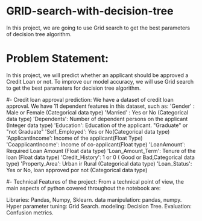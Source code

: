 # GRID-search-with-decision-tree
In this project, we are going to use Grid search to get the best parameters of decision tree algorithm.
# Problem Statement: 
In this project, we will predict whether an applicant should be approved a Credit Loan or not. To improve our model accuracy, we will use Grid search to get the best paramaters for decision tree algorithm.

#- Credit loan approval prediction: We have a dataset of credit loan approval. We have 11 dependent features in this dataset, such as:
'Gender' : Male or Female (Categorical data type)
'Married' : Yes or No (Categorical data type)
'Dependents': Number of dependent persons on the applicant (Integer data type)
'Education': Education of the applicant. "Graduate" or "not Graduate"
'Self_Employed': Yes or No(Categorical data type)
'ApplicantIncome': Income of the applicant(Float Type)
'CoapplicantIncome': Income of co-applicant(Float type)
'LoanAmount': Required Loan Amount (Float data type)
'Loan_Amount_Term': Tenure of the loan (Float data type)
'Credit_History': 1 or 0 ( Good or Bad,Categorical data type)
'Property_Area': Urban ir Rural (Categorical data type)
'Loan_Status': Yes or No, loan approved por not (Categorical data type)

#- Technical Features of the project:
From a technical point of view, the main aspects of python covered throughout the notebook are:

Libraries: Pandas, Numpy, Sklearn.
data manipulation: pandas, numpy.
Hyper parameter tuning: Grid Search.
modeling: Decision Tree.
Evaluation: Confusion metrics.
